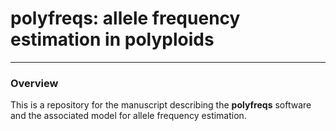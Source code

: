 # polyfreqs: allele frequency estimation in polyploids

--------------------------------

### Overview

This is a repository for the manuscript describing the **polyfreqs** software and the associated model for allele frequency estimation.